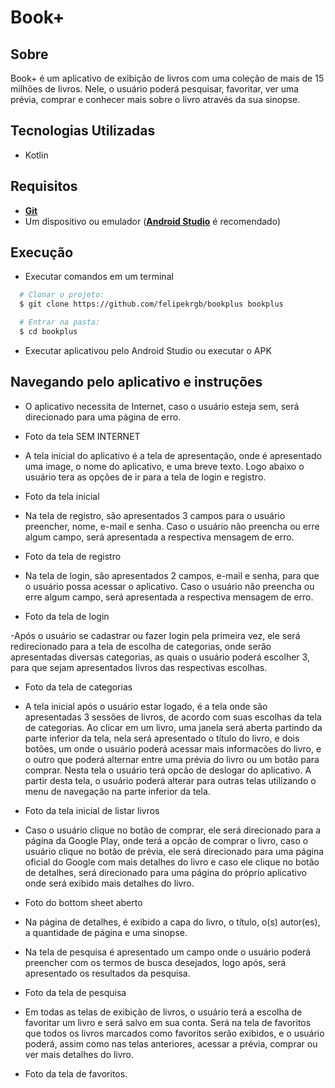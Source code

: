 # Book+

## Sobre

Book+ é um aplicativo de exibição de livros com uma coleção de mais de 15 milhões de livros. Nele, o usuário poderá pesquisar, favoritar, ver uma prévia, comprar e conhecer mais sobre o livro através da sua sinopse.

## Tecnologias Utilizadas

- Kotlin

## Requisitos

- [**Git**](https://git-scm.com/)
- Um dispositivo ou emulador ([**Android Studio**](https://developer.android.com/studio) é recomendado)

## Execução

- Executar comandos em um terminal

```bash
  # Clonar o projeto:
  $ git clone https://github.com/felipekrgb/bookplus bookplus

  # Entrar na pasta:
  $ cd bookplus
```

- Executar aplicativou pelo Android Studio ou executar o APK

## Navegando pelo aplicativo e instruções

- O aplicativo necessita de Internet, caso o usuário esteja sem, será direcionado para uma página de erro.
- Foto da tela SEM INTERNET

- A tela inicial do aplicativo é a tela de apresentação, onde é apresentado uma image, o nome do aplicativo, e uma breve texto. Logo abaixo o usuário tera as opções de ir para a tela de login e registro.
- Foto da tela inicial

- Na tela de registro, são apresentados 3 campos para o usuário preencher, nome, e-mail e senha. Caso o usuário não preencha ou erre algum campo, será apresentada a respectiva mensagem de erro.
- Foto da tela de registro

- Na tela de login, são apresentados 2 campos, e-mail e senha, para que o usuário possa acessar o aplicativo. Caso o usuário não preencha ou erre algum campo, será apresentada a respectiva mensagem de erro.
- Foto da tela de login

-Após o usuário se cadastrar ou fazer login pela primeira vez, ele será redirecionado para a tela de escolha de categorias, onde serão apresentadas diversas categorias, as quais o usuário poderá escolher 3, para que sejam apresentados livros das respectivas escolhas.
- Foto da tela de categorias

- A tela inicial após o usuário estar logado, é a tela onde são apresentadas 3 sessões de livros, de acordo com suas escolhas da tela de categorias. Ao clicar em um livro, uma janela será aberta partindo da parte inferior da tela, nela será apresentado o título do livro, e dois botões, um onde o usuário poderá acessar mais informacões do livro, e o outro que poderá alternar entre uma prévia do livro ou um botão para comprar. Nesta tela o usuário terá opcão de deslogar do aplicativo. A partir desta tela, o usuário poderá alterar para outras telas utilizando o menu de navegação na parte inferior da tela.
- Foto da tela inicial de listar livros

- Caso o usuário clique no botão de comprar, ele será direcionado para a página da Google Play, onde terá a opcão de comprar o livro, caso o usuário clique no botão de prévia, ele será direcionado para uma página oficial do Google com mais detalhes do livro e caso ele clique no botão de detalhes, será direcionado para uma página do próprio aplicativo onde será exibido mais detalhes do livro.
- Foto do bottom sheet aberto

- Na página de detalhes, é exibido a capa do livro, o título, o(s) autor(es), a quantidade de página e uma sinopse.

- Na tela de pesquisa é apresentado um campo onde o usuário poderá preencher com os termos de busca desejados, logo após, será apresentado os resultados da pesquisa.
- Foto da tela de pesquisa

- Em todas as telas de exibição de livros, o usuário terá a escolha de favoritar um livro e será salvo em sua conta. Será na tela de favoritos que todos os livros marcados como favoritos serão exibidos, e o usuário poderá, assim como nas telas anteriores, acessar a prévia, comprar ou ver mais detalhes do livro.
- Foto da tela de favoritos.

